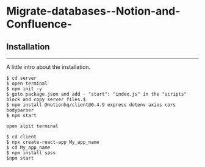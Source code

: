 # Migrate-databases--Notion-and-Confluence-
## Installation
***
A little intro about the installation. 
```
$ cd server
$ open terminal 
$ npm init -y
$ goto package.json and add - "start": "index.js" in the "scripts" block and copy server files.$ 
$ npm install @notionhq/client@0.4.9 express dotenv axios cors bodyparser
$ npm start

open slpit terminal

$ cd client
$ npx create-react-app My_app_name
$ cd My_app_name
$ npm install sass
$npm start
```


